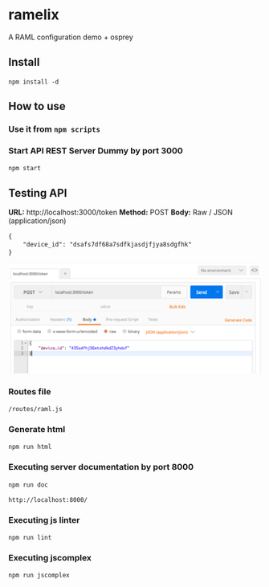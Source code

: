 # ramelix
A RAML configuration demo + osprey

## Install

```
npm install -d
```

## How to use

### Use it from `npm scripts`

### Start API REST Server Dummy by port 3000

```
npm start
```

## Testing API

**URL:** http://localhost:3000/token
**Method:** POST
**Body:** Raw / JSON (application/json)
```
{
    "device_id": "dsafs7df68a7sdfkjasdjfjya8sdgfhk"
}
```

![post token](docs/images/token.png)


### Routes file
```
/routes/raml.js
```

### Generate html

```
npm run html
```

### Executing server documentation by port 8000

```
npm run doc
```

```
http://localhost:8000/
```

### Executing js linter

```
npm run lint
```

### Executing jscomplex

```
npm run jscomplex
```

